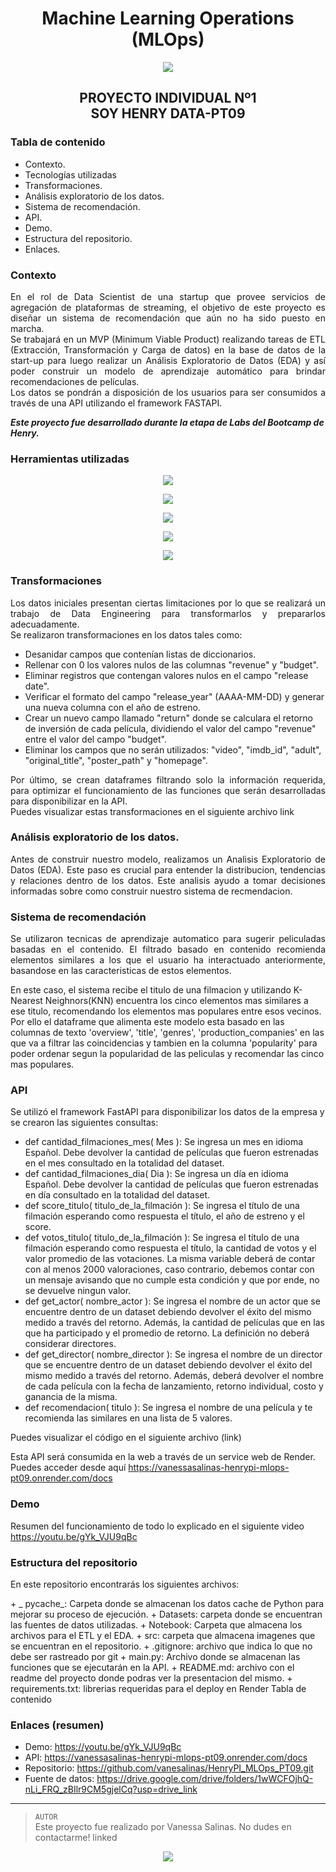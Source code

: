 # <h1 align=center> **Machine Learning Operations (MLOps)** </h1>
<p align="center"><img src='/src/img/portada.png'></p>

## <p align="center">PROYECTO INDIVIDUAL Nº1<br/>SOY HENRY DATA-PT09</p>

### Tabla de contenido
+	Contexto.
+	Tecnologías utilizadas
+	Transformaciones.
+	Análisis exploratorio de los datos.
+	Sistema de recomendación.
+	API.
+	Demo.
+	Estructura del repositorio.
+	Enlaces.

### Contexto

<p align="justify">En el rol de Data Scientist de una startup que provee servicios de agregación de plataformas de streaming, el objetivo de este proyecto  es diseñar un sistema de recomendación que aún no ha sido puesto en marcha.<br/>
Se trabajará en un MVP (Minimum Viable Product) realizando tareas de ETL (Extracción, Transformación y Carga de datos) en la base de datos de la start-up para luego realizar un Análisis Exploratorio de Datos (EDA) y así poder construir un modelo de aprendizaje automático para brindar recomendaciones de películas.<br/>
Los datos se pondrán a disposición de los usuarios para ser consumidos a través de una API utilizando el framework FASTAPI.<br/></p>

***Este proyecto fue desarrollado durante la etapa de Labs del Bootcamp de Henry.*** 

### Herramientas utilizadas

<p align="center"><img src='./src/img/imagen1 - copia.png'></p>
<p align="center"><img src='./src/img/imagen2 - copia.png'></p>
<p align="center"><img src='./src/img/imagen3 - copia.png'></p>
<p align="center"><img src='./src/img/imagen4 - copia.png'></p>
<p align="center"><img src='./src/img/imagen5 - copia.png'></p>

### Transformaciones

<p align="justify">Los datos iniciales presentan ciertas limitaciones por lo que se realizará un trabajo de Data Engineering para transformarlos y prepararlos adecuadamente.<br/> 
Se realizaron transformaciones en los datos tales como:</p>  

+	Desanidar campos que contenían listas de diccionarios.
+	Rellenar con 0 los valores nulos de las columnas "revenue" y "budget".
+	Eliminar registros que contengan valores nulos en el campo "release date".
+	Verificar el formato del campo "release_year" (AAAA-MM-DD) y generar una nueva columna con el año de estreno.
+	Crear un nuevo campo llamado "return" donde se calculara el retorno de inversión de cada película, dividiendo el valor del campo "revenue" entre el valor del campo "budget".
+	Eliminar los campos que no serán utilizados: "video", "imdb_id", "adult", "original_title", "poster_path" y "homepage".<br/>

<p align="justify">Por último, se crean dataframes filtrando solo la información requerida, para optimizar el funcionamiento de las funciones que serán desarrolladas para disponibilizar en la API.<br/>
Puedes visualizar estas transformaciones en el siguiente archivo link</p>  

### Análisis exploratorio de los datos. ###

<p align="justify"> Antes de construir nuestro modelo, realizamos un Analisis Exploratorio de Datos (EDA). Este paso es crucial para entender la distribucion, tendencias y relaciones dentro de los datos. Este analisis ayudo a tomar decisiones informadas sobre como construir nuestro sistema de recmendacion. </p>

### Sistema de recomendación ###

<p align="justify"> Se utilizaron tecnicas de aprendizaje automatico para sugerir peliculadas basadas en el contenido. El filtrado basado en contenido recomienda elementos similares a los que el usuario ha interactuado anteriormente, basandose en las caracteristicas de estos elementos.<br/>

En este caso, el sistema recibe el titulo de una filmacion y utilizando K-Nearest Neighnors(KNN) encuentra los cinco elementos mas similares a ese titulo, recomendando los elementos mas populares entre esos vecinos. Por ello el dataframe que alimenta este modelo esta basado en las columnas de texto 'overview', 'title', 'genres', 'production_companies' en las que va a filtrar las coincidencias y tambien en la columna 'popularity' para poder ordenar segun la popularidad de las peliculas y recomendar las cinco mas populares.<br/>
</p>

### API ###
Se utilizó el framework FastAPI  para disponibilizar los datos de la empresa y se crearon las siguientes consultas:
+	def cantidad_filmaciones_mes( Mes ): Se ingresa un mes en idioma Español. Debe devolver la cantidad de películas que fueron estrenadas en el mes consultado en la totalidad del dataset.
+	def cantidad_filmaciones_dia( Dia ): Se ingresa un día en idioma Español. Debe devolver la cantidad de películas que fueron estrenadas en día consultado en la totalidad del dataset.
+	def score_titulo( titulo_de_la_filmación ): Se ingresa el título de una filmación esperando como respuesta el título, el año de estreno y el score.
+	def votos_titulo( titulo_de_la_filmación ): Se ingresa el título de una filmación esperando como respuesta el título, la cantidad de votos y el valor promedio de las votaciones. La misma variable deberá de contar con al menos 2000 valoraciones, caso contrario, debemos contar con un mensaje avisando que no cumple esta condición y que por ende, no se devuelve ningun valor.
+	def get_actor( nombre_actor ): Se ingresa el nombre de un actor que se encuentre dentro de un dataset debiendo devolver el éxito del mismo medido a través del retorno. Además, la cantidad de películas que en las que ha participado y el promedio de retorno. La definición no deberá considerar directores.
+	def get_director( nombre_director ): Se ingresa el nombre de un director que se encuentre dentro de un dataset debiendo devolver el éxito del mismo medido a través del retorno. Además, deberá devolver el nombre de cada película con la fecha de lanzamiento, retorno individual, costo y ganancia de la misma.
+	def recomendacion( titulo ): Se ingresa el nombre de una película y te recomienda las similares en una lista de 5 valores.
<p>Puedes visualizar el código en el siguiente archivo (link)<br/>
  
Esta API será consumida en la web a través de un service web de Render. Puedes acceder desde aquí https://vanessasalinas-henrypi-mlops-pt09.onrender.com/docs </p>  

### Demo ###
Resumen del funcionamiento de todo lo explicado en el siguiente video https://youtu.be/gYk_VJU9qBc

### Estructura del repositorio ###

<p> En este repositorio encontrarás los siguientes archivos:<br/></p>
+	_ pycache_: Carpeta donde se almacenan los datos cache de Python para mejorar su proceso de ejecución.
+   Datasets: carpeta donde se encuentran las fuentes de datos utilizadas.
+	Notebook: Carpeta que almacena los archivos para el ETL y el EDA.
+	src: carpeta que almacena imagenes que se encuentran en el repositorio.
+   .gitignore: archivo que indica lo que no debe ser rastreado por git
+	main.py: Archivo donde se almacenan las funciones que se ejecutarán en la API.
+	README.md: archivo con el readme del proyecto donde podras ver la presentacion del mismo.
+   requirements.txt: librerias requeridas para el deploy en Render
Tabla de contenido


### Enlaces (resumen)
+	Demo: https://youtu.be/gYk_VJU9qBc 
+	API: https://vanessasalinas-henrypi-mlops-pt09.onrender.com/docs 
+	Repositorio: https://github.com/vanesalinas/HenryPI_MLOps_PT09.git 
+	Fuente de datos: https://drive.google.com/drive/folders/1wWCFOjhQ-nLi_FRQ_zBIlr9CM5gjelCq?usp=drive_link

<hr> 

> `AUTOR`<br>
Este proyecto fue realizado por Vanessa Salinas. No dudes en contactarme! linked

<p align="center"><img src=https://d31uz8lwfmyn8g.cloudfront.net/Assets/logo-henry-white-lg.png></p>
